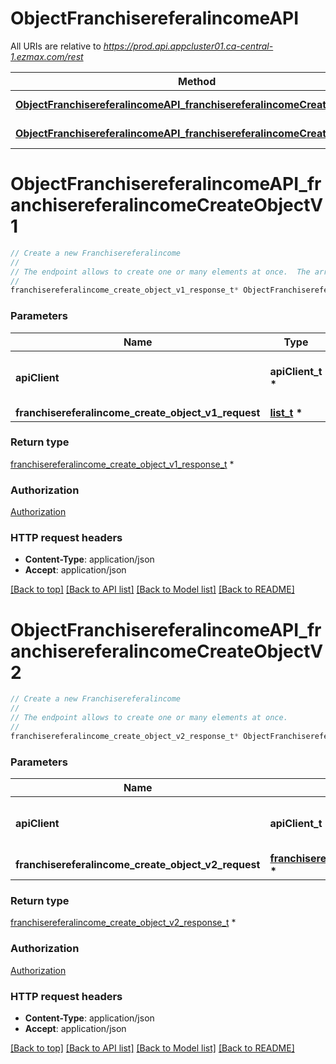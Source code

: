 # ObjectFranchisereferalincomeAPI

All URIs are relative to *https://prod.api.appcluster01.ca-central-1.ezmax.com/rest*

Method | HTTP request | Description
------------- | ------------- | -------------
[**ObjectFranchisereferalincomeAPI_franchisereferalincomeCreateObjectV1**](ObjectFranchisereferalincomeAPI.md#ObjectFranchisereferalincomeAPI_franchisereferalincomeCreateObjectV1) | **POST** /1/object/franchisereferalincome | Create a new Franchisereferalincome
[**ObjectFranchisereferalincomeAPI_franchisereferalincomeCreateObjectV2**](ObjectFranchisereferalincomeAPI.md#ObjectFranchisereferalincomeAPI_franchisereferalincomeCreateObjectV2) | **POST** /2/object/franchisereferalincome | Create a new Franchisereferalincome


# **ObjectFranchisereferalincomeAPI_franchisereferalincomeCreateObjectV1**
```c
// Create a new Franchisereferalincome
//
// The endpoint allows to create one or many elements at once.  The array can contain simple (Just the object) or compound (The object and its child) objects.  Creating compound elements allows to reduce the multiple requests to create all child objects.
//
franchisereferalincome_create_object_v1_response_t* ObjectFranchisereferalincomeAPI_franchisereferalincomeCreateObjectV1(apiClient_t *apiClient, list_t * franchisereferalincome_create_object_v1_request);
```

### Parameters
Name | Type | Description  | Notes
------------- | ------------- | ------------- | -------------
**apiClient** | **apiClient_t \*** | context containing the client configuration |
**franchisereferalincome_create_object_v1_request** | **[list_t](franchisereferalincome_create_object_v1_request.md) \*** |  | 

### Return type

[franchisereferalincome_create_object_v1_response_t](franchisereferalincome_create_object_v1_response.md) *


### Authorization

[Authorization](../README.md#Authorization)

### HTTP request headers

 - **Content-Type**: application/json
 - **Accept**: application/json

[[Back to top]](#) [[Back to API list]](../README.md#documentation-for-api-endpoints) [[Back to Model list]](../README.md#documentation-for-models) [[Back to README]](../README.md)

# **ObjectFranchisereferalincomeAPI_franchisereferalincomeCreateObjectV2**
```c
// Create a new Franchisereferalincome
//
// The endpoint allows to create one or many elements at once.
//
franchisereferalincome_create_object_v2_response_t* ObjectFranchisereferalincomeAPI_franchisereferalincomeCreateObjectV2(apiClient_t *apiClient, franchisereferalincome_create_object_v2_request_t * franchisereferalincome_create_object_v2_request);
```

### Parameters
Name | Type | Description  | Notes
------------- | ------------- | ------------- | -------------
**apiClient** | **apiClient_t \*** | context containing the client configuration |
**franchisereferalincome_create_object_v2_request** | **[franchisereferalincome_create_object_v2_request_t](franchisereferalincome_create_object_v2_request.md) \*** |  | 

### Return type

[franchisereferalincome_create_object_v2_response_t](franchisereferalincome_create_object_v2_response.md) *


### Authorization

[Authorization](../README.md#Authorization)

### HTTP request headers

 - **Content-Type**: application/json
 - **Accept**: application/json

[[Back to top]](#) [[Back to API list]](../README.md#documentation-for-api-endpoints) [[Back to Model list]](../README.md#documentation-for-models) [[Back to README]](../README.md)

